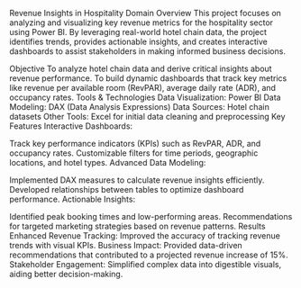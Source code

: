 Revenue Insights in Hospitality Domain
Overview
This project focuses on analyzing and visualizing key revenue metrics for the hospitality sector using Power BI. By leveraging real-world hotel chain data, the project identifies trends, provides actionable insights, and creates interactive dashboards to assist stakeholders in making informed business decisions.

Objective
To analyze hotel chain data and derive critical insights about revenue performance.
To build dynamic dashboards that track key metrics like revenue per available room (RevPAR), average daily rate (ADR), and occupancy rates.
Tools & Technologies
Data Visualization: Power BI
Data Modeling: DAX (Data Analysis Expressions)
Data Sources: Hotel chain datasets
Other Tools: Excel for initial data cleaning and preprocessing
Key Features
Interactive Dashboards:

Track key performance indicators (KPIs) such as RevPAR, ADR, and occupancy rates.
Customizable filters for time periods, geographic locations, and hotel types.
Advanced Data Modeling:

Implemented DAX measures to calculate revenue insights efficiently.
Developed relationships between tables to optimize dashboard performance.
Actionable Insights:

Identified peak booking times and low-performing areas.
Recommendations for targeted marketing strategies based on revenue patterns.
Results
Enhanced Revenue Tracking: Improved the accuracy of tracking revenue trends with visual KPIs.
Business Impact: Provided data-driven recommendations that contributed to a projected revenue increase of 15%.
Stakeholder Engagement: Simplified complex data into digestible visuals, aiding better decision-making.

